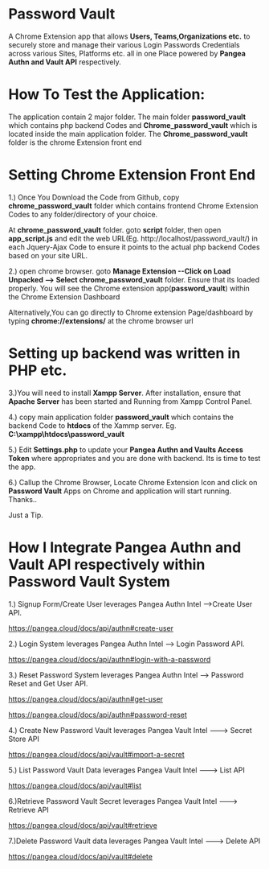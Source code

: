 # Password Vault

A Chrome Extension app that allows **Users, Teams,Organizations etc.** to securely store and manage their various Login Passwords Credentials across various Sites, Platforms etc. all in one Place powered by **Pangea Authn and Vault API** respectively.
 

# How To Test the Application:

The application contain 2 major folder.  The main folder **password_vault** which contains php backend Codes and **Chrome_password_vault** which is located inside the main application folder.  The **Chrome_password_vault**  folder is the chrome Extension front end



# Setting Chrome Extension Front End


1.) Once You Download the Code from Github, copy **chrome_password_vault** folder which contains frontend Chrome Extension Codes to any folder/directory of your choice.

At **chrome_password_vault** folder. goto **script** folder, then open **app_script.js** and edit the web URL(Eg. http://localhost/password_vault/) in each Jquery-Ajax Code 
to ensure it points to the actual php backend Codes based on your site URL.

2.) open chrome browser. goto **Manage Extension --Click on Load Unpacked --> Select chrome_password_vault** folder. Ensure that its loaded properly. You will see
the Chrome extension app(**password_vault**) within the Chrome Extension Dashboard


Alternatively,You can go directly to Chrome extension Page/dashboard by typing **chrome://extensions/** at the chrome browser url


 # Setting up backend was written in PHP etc.



3.)You will need to install **Xampp Server**. After installation, ensure that **Apache Server** has been started and Running from Xampp Control Panel.


4.) copy main application folder **password_vault** which contains the backend Code to **htdocs** of the Xammp server. Eg. **C:\xampp\htdocs\password_vault**



5.) Edit **Settings.php** to update your **Pangea Authn and Vaults  Access Token**  where appropriates and you are done with backend.  Its is time to test the app.


6.) Callup the Chrome Browser, Locate Chrome Extension Icon and click on **Password Vault** Apps on Chrome and application will start running. Thanks.. 





Just a Tip.

# How I Integrate Pangea Authn and Vault API respectively within Password Vault System

1.) Signup Form/Create User leverages Pangea Authn Intel -->Create User API.

https://pangea.cloud/docs/api/authn#create-user

2.) Login System leverages Pangea Authn Intel --> Login Password API.

https://pangea.cloud/docs/api/authn#login-with-a-password

3.) Reset Password System leverages Pangea Authn Intel --> Password Reset and Get User API.

https://pangea.cloud/docs/api/authn#get-user

https://pangea.cloud/docs/api/authn#password-reset

4.) Create New Password Vault leverages Pangea Vault Intel ---> Secret Store API

https://pangea.cloud/docs/api/vault#import-a-secret

5.) List Password Vault Data leverages Pangea Vault Intel ---> List API

https://pangea.cloud/docs/api/vault#list

6.)Retrieve Password Vault Secret leverages Pangea Vault Intel ---> Retrieve API

https://pangea.cloud/docs/api/vault#retrieve

7.)Delete Password Vault data leverages Pangea Vault Intel ---> Delete API

https://pangea.cloud/docs/api/vault#delete





